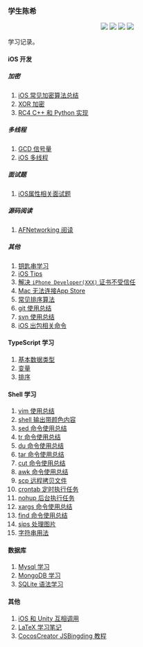 ### 学生陈希

<p align='center'>
<img src="https://img.shields.io/badge/platform-iOS-ff69b4.svg">
<img src="https://img.shields.io/badge/language-python-yellowgreen.svg">
<img src="https://img.shields.io/badge/language-shell-green.svg">
<img src="https://img.shields.io/badge/language-typeScript-red.svg">

学习记录。

#### iOS 开发

##### 加密
1. [iOS 常见加密算法总结](./articles/data-encrypt.md)
2. [XOR 加密](./articles/xor.md) 
3. [RC4 C++ 和 Python 实现](./articles/RC4-implementation-for-C++-Python.md)

##### 多线程
1. [GCD 信号量](articles/dispatch-semaphore.md)
2. [iOS 多线程](./articles/iOS-multiple-thread.md)

##### 面试题
1. [iOS属性相关面试题](./articles/interview/property.md)

##### 源码阅读
1. [AFNetworking 阅读](./articles/open-analysis/AFNetworking.md)

##### 其他
1. [钥匙串学习](./articles/keychain-usage.md)
2. [iOS Tips](./articles/ios-tips.md) 
3. [解决 `iPhone Developer(XXX)` 证书不受信任](./articles/untrusted-certificate.md)
4. [Mac 无法连接App Store](./articles/unable-connect-app-store.md)
5. [常见排序算法](./articles/sort.md)
6. [git 使用总结](./articles/learn-git.md)
7. [svn 使用总结](./articles/svn-usage.md)
8. [iOS 出包相关命令](./articles/security-usage.md)

#### TypeScript 学习

1. [基本数据类型](./articles/typescript/basic-types.md)
2. [变量](./articles/typescript/variable.md)
3. [排序](./articles/typescript/sort.md)


#### Shell 学习
1. [vim 使用总结](./articles/shell/vim-usage.md)
2. [shell 输出带颜色内容](./articles/shell/echo.md)
3. [sed 命令使用总结](./articles/shell/sed-usage.md)
4. [tr 命令使用总结](./articles/shell/tr-usage.md)
5. [du 命令使用总结](./articles/shell/du-usage.md)
6. [tar 命令使用总结](./articles/shell/tar-usage.md)
7. [cut 命令使用总结](./articles/shell/cut-usage.md)
8. [awk 命令使用总结](./articles/shell/awk-usage.md)
9. [scp 远程拷贝文件](./articles/shell/scp-usage.md)
10. [crontab 定时执行任务](./articles/shell/crontab-usage.md)
11. [nohup 后台执行任务](./articles/shell/nohup-usage.md)
12. [xargs 命令使用总结](./articles/shell/xargs-usage.md)
13. [find 命令使用总结](./articles/shell/find-usage.md)
14. [sips 处理图片](./articles/shell/sips-usage.md)
15. [字符串用法](./articles/shell/string-usage.md)


#### 数据库
1. [Mysql 学习](./articles/database/mysql-study.md)
2. [MongoDB 学习](./articles/database/mongodb-usage.md)
3. [SQLite 语法学习](./articles/database/sql-study.md)

#### 其他
1. [iOS 和 Unity 互相调用](./articles/iOS-Unity.md)
2. [LaTeX 学习笔记](./articles/others/learn-LaTeX.md)
3. [CocosCreator JSBingding 教程](./articles/CocosCreator-JSBindings-Tutorial.md)
